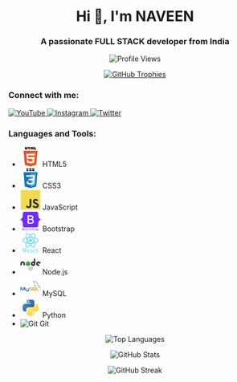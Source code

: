 <h1 align="center">Hi 👋, I'm NAVEEN</h1>
<h3 align="center">A passionate FULL STACK developer from India</h3>

<p align="center">
  <img src="https://komarev.com/ghpvc/?username=naveen49620&label=Profile%20views&color=0e75b6&style=flat" alt="Profile Views" />
</p>

<p align="center">
  <a href="https://github.com/ryo-ma/github-profile-trophy">
    <img src="https://github-profile-trophy.vercel.app/?username=naveen49620&theme=gruvbox&title=Commits,PullRequest,Repositories" alt="GitHub Trophies" />
  </a>
</p>

<h3 align="left">Connect with me:</h3>
<p align="left">
  <a href="https://www.youtube.com/c/ToxicLancy" target="_blank">
    <img src="https://raw.githubusercontent.com/rahuldkjain/github-profile-readme-generator/master/src/images/icons/Social/youtube.svg" alt="YouTube" height="30" width="40" />
  </a>
  <a href="https://instagram.com/your_instagram_username" target="_blank">
    <img src="https://raw.githubusercontent.com/rahuldkjain/github-profile-readme-generator/master/src/images/icons/Social/instagram.svg" alt="Instagram" height="30" width="40" />
  </a>
  <a href="https://twitter.com/your_twitter_handle" target="_blank">
    <img src="https://raw.githubusercontent.com/rahuldkjain/github-profile-readme-generator/master/src/images/icons/Social/twitter.svg" alt="Twitter" height="30" width="40" />
  </a>
</p>

<h3 align="left">Languages and Tools:</h3>
<ul align="left">
  <li>
    <img src="https://raw.githubusercontent.com/devicons/devicon/master/icons/html5/html5-original-wordmark.svg" alt="HTML5" width="40" height="40"/> HTML5
  </li>
  <li>
    <img src="https://raw.githubusercontent.com/devicons/devicon/master/icons/css3/css3-original-wordmark.svg" alt="CSS3" width="40" height="40"/> CSS3
  </li>
  <li>
    <img src="https://raw.githubusercontent.com/devicons/devicon/master/icons/javascript/javascript-original.svg" alt="JavaScript" width="40" height="40"/> JavaScript
  </li>
  <li>
    <img src="https://raw.githubusercontent.com/devicons/devicon/master/icons/bootstrap/bootstrap-plain-wordmark.svg" alt="Bootstrap" width="40" height="40"/> Bootstrap
  </li>
  <li>
    <img src="https://raw.githubusercontent.com/devicons/devicon/master/icons/react/react-original-wordmark.svg" alt="React" width="40" height="40"/> React
  </li>
  <li>
    <img src="https://raw.githubusercontent.com/devicons/devicon/master/icons/nodejs/nodejs-original-wordmark.svg" alt="Node.js" width="40" height="40"/> Node.js
  </li>
  <li>
    <img src="https://raw.githubusercontent.com/devicons/devicon/master/icons/mysql/mysql-original-wordmark.svg" alt="MySQL" width="40" height="40"/> MySQL
  </li>
  <li>
    <img src="https://raw.githubusercontent.com/devicons/devicon/master/icons/python/python-original.svg" alt="Python" width="40" height="40"/> Python
  </li>
  <li>
    <img src="https://www.vectorlogo.zone/logos/git-scm/git-scm-icon.svg" alt="Git" width="40" height="40"/> Git
  </li>
</ul>

<p align="center">
  <img src="https://github-readme-stats.vercel.app/api/top-langs?username=naveen49620&show_icons=true&locale=en&layout=compact" alt="Top Languages" />
</p>

<p align="center">
  <img src="https://github-readme-stats.vercel.app/api?username=naveen49620&show_icons=true&locale=en" alt="GitHub Stats" />
</p>

<p align="center">
  <img src="https://github-readme-streak-stats.herokuapp.com/?user=naveen49620" alt="GitHub Streak" />
</p>
